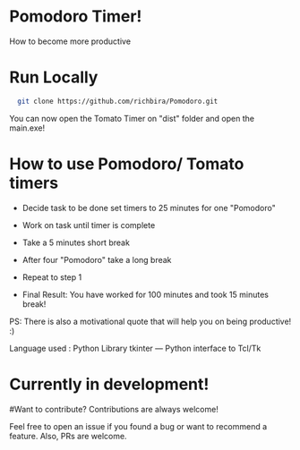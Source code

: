 # Pomodoro Timer!
How to become more productive

# Run Locally
```bash
  git clone https://github.com/richbira/Pomodoro.git

```

You can now open the Tomato Timer on "dist" folder and open the main.exe!

# How to use Pomodoro/ Tomato timers
- Decide task to be done set timers to 25 minutes for one "Pomodoro"
- Work on task until timer is complete
- Take a 5 minutes short break
- After four "Pomodoro" take a long break
- Repeat to step 1

- Final Result: You have worked for 100 minutes and took 15 minutes break!

PS: There is also a motivational quote that will help you on being productive! :)


Language used : Python
Library tkinter — Python interface to Tcl/Tk

# Currently in development!

#Want to contribute?
Contributions are always welcome!

Feel free to open an issue if you found a bug or want to recommend a feature. Also, PRs are welcome.
